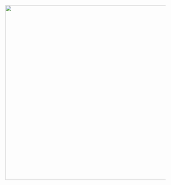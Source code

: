 <img src="https://user-images.githubusercontent.com/1465496/117082237-b48a2880-ad0f-11eb-885c-47c3d3ee415c.gif" width="550">
